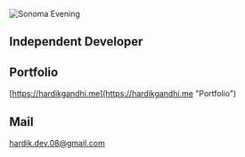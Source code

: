 ![Sonoma Evening](/images/sonoma-horizon.heic)

## Independent Developer

## Portfolio
[https://hardikgandhi.me](https://hardikgandhi.me "Portfolio")

## Mail
[hardik.dev.08@gmail.com](mailto:hardik.dev.08@gmail.com "Portfolio")
